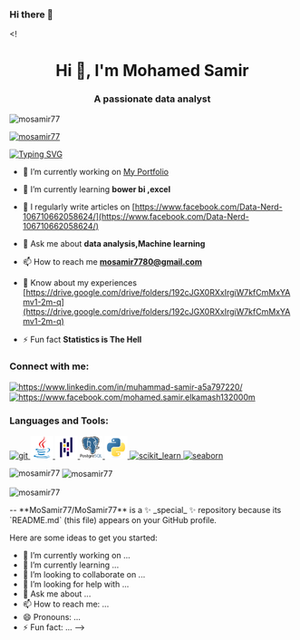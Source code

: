 ### Hi there 👋

<!<h1 align="center">Hi 👋, I'm Mohamed Samir</h1>
<h3 align="center">A passionate data analyst</h3>

<p align="left"> <img src="https://komarev.com/ghpvc/?username=mosamir77&label=Profile%20views&color=0e75b6&style=flat" alt="mosamir77" /> </p>

<p align="left"> <a href="https://github.com/ryo-ma/github-profile-trophy"><img src="https://github-profile-trophy.vercel.app/?username=mosamir77" alt="mosamir77" /></a> </p>

[![Typing SVG](https://readme-typing-svg.herokuapp.com?size=25&background=08080800&vCenter=true&lines=Welcome+to+my+GitHub++Profile)](https://git.io/typing-svg)

- 🔭 I’m currently working on [My Portfolio](https://drive.google.com/drive/folders/192cJGX0RXxIrgiW7kfCmMxYAmv1-2m-q)

- 🌱 I’m currently learning **bower bi ,excel**

- 📝 I regularly write articles on [https://www.facebook.com/Data-Nerd-106710662058624/](https://www.facebook.com/Data-Nerd-106710662058624/)

- 💬 Ask me about **data analysis,Machine learning**

- 📫 How to reach me **mosamir7780@gmail.com**

- 📄 Know about my experiences [https://drive.google.com/drive/folders/192cJGX0RXxIrgiW7kfCmMxYAmv1-2m-q](https://drive.google.com/drive/folders/192cJGX0RXxIrgiW7kfCmMxYAmv1-2m-q)

- ⚡ Fun fact **Statistics is The Hell**

<h3 align="left">Connect with me:</h3>
<p align="left">
<a href="https://linkedin.com/in/https://www.linkedin.com/in/muhammad-samir-a5a797220/" target="blank"><img align="center" src="https://raw.githubusercontent.com/rahuldkjain/github-profile-readme-generator/master/src/images/icons/Social/linked-in-alt.svg" alt="https://www.linkedin.com/in/muhammad-samir-a5a797220/" height="30" width="40" /></a>
<a href="https://fb.com/https://www.facebook.com/mohamed.samir.elkamash132000m" target="blank"><img align="center" src="https://raw.githubusercontent.com/rahuldkjain/github-profile-readme-generator/master/src/images/icons/Social/facebook.svg" alt="https://www.facebook.com/mohamed.samir.elkamash132000m" height="30" width="40" /></a>
</p>

<h3 align="left">Languages and Tools:</h3>
<p align="left"> <a href="https://git-scm.com/" target="_blank" rel="noreferrer"> <img src="https://www.vectorlogo.zone/logos/git-scm/git-scm-icon.svg" alt="git" width="40" height="40"/> </a> <a href="https://www.java.com" target="_blank" rel="noreferrer"> <img src="https://raw.githubusercontent.com/devicons/devicon/master/icons/java/java-original.svg" alt="java" width="40" height="40"/> </a> <a href="https://pandas.pydata.org/" target="_blank" rel="noreferrer"> <img src="https://raw.githubusercontent.com/devicons/devicon/2ae2a900d2f041da66e950e4d48052658d850630/icons/pandas/pandas-original.svg" alt="pandas" width="40" height="40"/> </a> <a href="https://www.postgresql.org" target="_blank" rel="noreferrer"> <img src="https://raw.githubusercontent.com/devicons/devicon/master/icons/postgresql/postgresql-original-wordmark.svg" alt="postgresql" width="40" height="40"/> </a> <a href="https://www.python.org" target="_blank" rel="noreferrer"> <img src="https://raw.githubusercontent.com/devicons/devicon/master/icons/python/python-original.svg" alt="python" width="40" height="40"/> </a> <a href="https://scikit-learn.org/" target="_blank" rel="noreferrer"> <img src="https://upload.wikimedia.org/wikipedia/commons/0/05/Scikit_learn_logo_small.svg" alt="scikit_learn" width="40" height="40"/> </a> <a href="https://seaborn.pydata.org/" target="_blank" rel="noreferrer"> <img src="https://seaborn.pydata.org/_images/logo-mark-lightbg.svg" alt="seaborn" width="40" height="40"/> </a> </p>

<p><img align="left" src="https://github-readme-stats.vercel.app/api/top-langs?username=mosamir77&show_icons=true&locale=en&layout=compact" alt="mosamir77" /></p>

<p>&nbsp;<img align="center" src="https://github-readme-stats.vercel.app/api?username=mosamir77&show_icons=true&locale=en" alt="mosamir77" /></p>

<p><img align="center" src="https://github-readme-streak-stats.herokuapp.com/?user=mosamir77&" alt="mosamir77" /></p>
--
**MoSamir77/MoSamir77** is a ✨ _special_ ✨ repository because its `README.md` (this file) appears on your GitHub profile.

Here are some ideas to get you started:

- 🔭 I’m currently working on ...
- 🌱 I’m currently learning ...
- 👯 I’m looking to collaborate on ...
- 🤔 I’m looking for help with ...
- 💬 Ask me about ...
- 📫 How to reach me: ...
- 😄 Pronouns: ...
- ⚡ Fun fact: ...
-->
